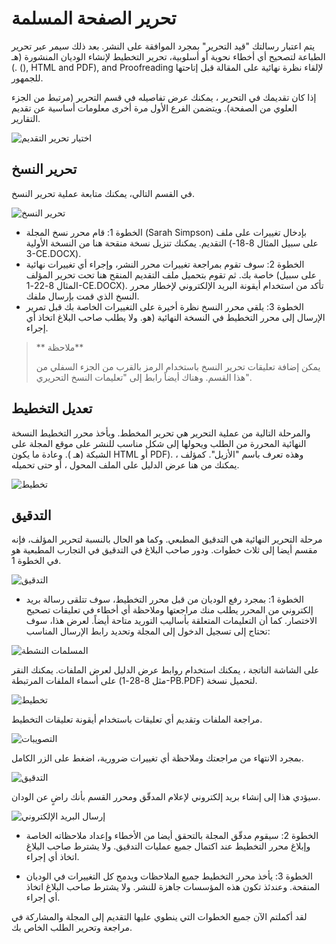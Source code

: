 # تحرير الصفحة المسلمة



يتم اعتبار رسالتك "قيد التحرير" بمجرد الموافقة على النشر. بعد ذلك سيمر عبر تحرير الطباعة لتصحيح أي أخطاء نحوية أو أسلوبية، تحرير التخطيط لإنشاء الوديان المنشورة (هـ ). (), HTML and PDF), and Proofreading لإلقاء نظرة نهائية على المقالة قبل إتاحتها للجمهور.

إذا كان تقديمك في التحرير ، يمكنك عرض تفاصيله في قسم التحرير (مرتبط من الجزء العلوي من الصفحة). ويتضمن الفرع الأول مرة أخرى معلومات أساسية عن تقديم التقارير.


![اختيار تحرير التقديم](images/chapter6/author_editing_1.png)


## تحرير النسخ



في القسم التالي، يمكنك متابعة عملية تحرير النسخ.


![تحرير النسخ](images/chapter6/author_editing_2.png)


  * الخطوة 1: قام محرر نسخ المجلة (Sarah Simpson) بإدخال تغييرات على ملف التقديم. يمكنك تنزيل نسخة منقحة هنا من النسخة الأولية (على سبيل المثال 8-18-3-CE.DOCX).
  *  الخطوة 2: سوف تقوم بمراجعة تغييرات محرر النشر، وإجراء أي تغييرات نهائية خاصة بك. ثم تقوم بتحميل ملف التقديم المنقح هنا تحت تحرير المؤلف (على سبيل المثال 8-22-1-CE.DOCX). تأكد من استخدام أيقونة البريد الإلكتروني لإخطار محرر النسخ الذي قمت بإرسال ملفك.
  *  الخطوة 3: يلقي محرر النسخ نظرة أخيرة على التغييرات الخاصة بك قبل تمرير الإرسال إلى محرر التخطيط في النسخة النهائية (هو. ولا يطلب صاحب البلاغ اتخاذ أي إجراء.
> ** ملاحظة**
> 
> يمكن إضافة تعليقات تحرير النسخ باستخدام الرمز بالقرب من الجزء السفلي من هذا القسم. وهناك أيضاً رابط إلى "تعليمات النسخ التحريري".



## تعديل التخطيط



والمرحلة التالية من عملية التحرير هي تحرير المخطط. ويأخذ محرر التخطيط النسخة النهائية المحررة من الطلب ويحولها إلى شكل مناسب للنشر على موقع المجلة على الشبكة (هـ ). وعادة ما يكون HTML أو PDF). وهذه تعرف باسم "الأزيل". كمؤلف ، يمكنك من هنا عرض الدليل على الملف المحول ، أو حتى تحميله.


![تخطيط](images/chapter6/author_layout_view.png)


## التدقيق



مرحلة التحرير النهائية هي التدقيق المطبعي. وكما هو الحال بالنسبة لتحرير المؤلف، فإنه مقسم أيضا إلى ثلاث خطوات. ودور صاحب البلاغ في التدقيق في التجارب المطبعية هو في الخطوة 1.

![التدقيق](images/chapter6/author_proof_1.png)


* الخطوة 1: بمجرد رفع الوديان من قبل محرر التخطيط، سوف تتلقى رسالة بريد إلكتروني من المحرر يطلب منك مراجعتها وملاحظة أي أخطاء في تعليقات تصحيح الاختصار. كما أن التعليمات المتعلقة بأساليب التوريد متاحة أيضاً. لعرض هذا، سوف تحتاج إلى تسجيل الدخول إلى المجلة وتحديد رابط الإرسال المناسب:

![المسلمات النشطة](images/chapter6/author_proof_2.png)

على الشاشة الناتجة ، يمكنك استخدام روابط عرض الدليل لعرض الملفات. يمكنك النقر على أسماء الملفات المرتبطة (مثل 8-28-1-PB.PDF) لتحميل نسخة.


![تخطيط](images/chapter6/author_proof_3.png)

مراجعة الملفات وتقديم أي تعليقات باستخدام أيقونة تعليقات التخطيط.


![التصويبات](images/chapter6/author_proof_4.png)

بمجرد الانتهاء من مراجعتك وملاحظة أي تغييرات ضرورية، اضغط على الزر الكامل.


![التدقيق](images/chapter6/author_proof_5.png)


سيؤدي هذا إلى إنشاء بريد إلكتروني لإعلام المدقّق ومحرر القسم بأنك راضٍ عن الودان.


![إرسال البريد الإلكتروني](images/chapter6/author_proof_6.png)



* الخطوة 2: سيقوم مدقّق المجلة بالتحقق أيضا من الأخطاء وإعداد ملاحظاته الخاصة وإبلاغ محرر التخطيط عند اكتمال جميع عمليات التدقيق. ولا يشترط صاحب البلاغ اتخاذ أي إجراء.

* الخطوة 3: يأخذ محرر التخطيط جميع الملاحظات ويدمج كل التغييرات في الوديان المنقحة. وعندئذ تكون هذه المؤسسات جاهزة للنشر. ولا يشترط صاحب البلاغ اتخاذ أي إجراء.

لقد أكملتم الآن جميع الخطوات التي ينطوي عليها التقديم إلى المجلة والمشاركة في مراجعة وتحرير الطلب الخاص بك.
